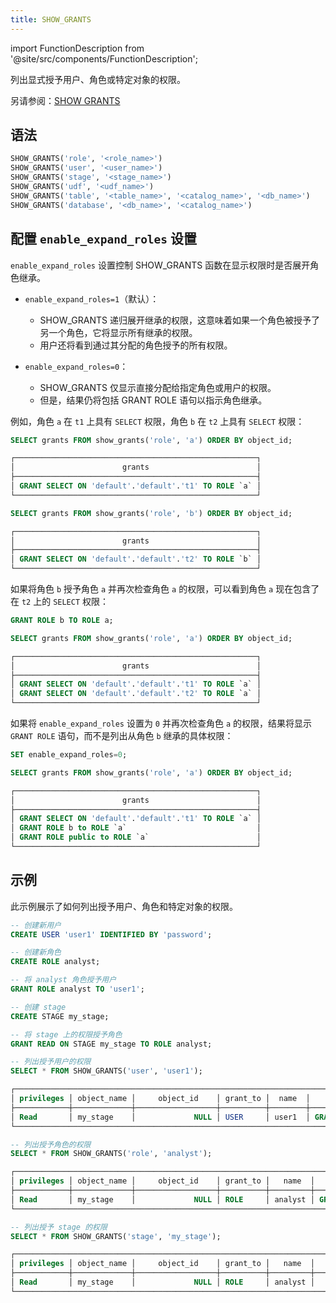 ```yaml
---
title: SHOW_GRANTS
---
```

import FunctionDescription from '@site/src/components/FunctionDescription';

<FunctionDescription description="引入或更新于：v1.2.704"/>

列出显式授予用户、角色或特定对象的权限。

另请参阅：[SHOW GRANTS](/sql/sql-commands/ddl/user/show-grants)

## 语法

```sql
SHOW_GRANTS('role', '<role_name>')
SHOW_GRANTS('user', '<user_name>')
SHOW_GRANTS('stage', '<stage_name>')
SHOW_GRANTS('udf', '<udf_name>')
SHOW_GRANTS('table', '<table_name>', '<catalog_name>', '<db_name>')
SHOW_GRANTS('database', '<db_name>', '<catalog_name>')
```

## 配置 `enable_expand_roles` 设置

`enable_expand_roles` 设置控制 SHOW_GRANTS 函数在显示权限时是否展开角色继承。

- `enable_expand_roles=1`（默认）：

    - SHOW_GRANTS 递归展开继承的权限，这意味着如果一个角色被授予了另一个角色，它将显示所有继承的权限。
    - 用户还将看到通过其分配的角色授予的所有权限。

- `enable_expand_roles=0`：

    - SHOW_GRANTS 仅显示直接分配给指定角色或用户的权限。
    - 但是，结果仍将包括 GRANT ROLE 语句以指示角色继承。

例如，角色 `a` 在 `t1` 上具有 `SELECT` 权限，角色 `b` 在 `t2` 上具有 `SELECT` 权限：

```sql
SELECT grants FROM show_grants('role', 'a') ORDER BY object_id;

┌──────────────────────────────────────────────────────┐
│                        grants                        │
├──────────────────────────────────────────────────────┤
│ GRANT SELECT ON 'default'.'default'.'t1' TO ROLE `a` │
└──────────────────────────────────────────────────────┘

SELECT grants FROM show_grants('role', 'b') ORDER BY object_id;

┌──────────────────────────────────────────────────────┐
│                        grants                        │
├──────────────────────────────────────────────────────┤
│ GRANT SELECT ON 'default'.'default'.'t2' TO ROLE `b` │
└──────────────────────────────────────────────────────┘
```

如果将角色 `b` 授予角色 `a` 并再次检查角色 `a` 的权限，可以看到角色 `a` 现在包含了在 `t2` 上的 `SELECT` 权限：

```sql
GRANT ROLE b TO ROLE a;
```

```sql
SELECT grants FROM show_grants('role', 'a') ORDER BY object_id;

┌──────────────────────────────────────────────────────┐
│                        grants                        │
├──────────────────────────────────────────────────────┤
│ GRANT SELECT ON 'default'.'default'.'t1' TO ROLE `a` │
│ GRANT SELECT ON 'default'.'default'.'t2' TO ROLE `a` │
└──────────────────────────────────────────────────────┘
```

如果将 `enable_expand_roles` 设置为 `0` 并再次检查角色 `a` 的权限，结果将显示 `GRANT ROLE` 语句，而不是列出从角色 `b` 继承的具体权限：

```sql
SET enable_expand_roles=0;
```

```sql
SELECT grants FROM show_grants('role', 'a') ORDER BY object_id;

┌──────────────────────────────────────────────────────┐
│                        grants                        │
├──────────────────────────────────────────────────────┤
│ GRANT SELECT ON 'default'.'default'.'t1' TO ROLE `a` │
│ GRANT ROLE b to ROLE `a`                             │
│ GRANT ROLE public to ROLE `a`                        │
└──────────────────────────────────────────────────────┘
```

## 示例

此示例展示了如何列出授予用户、角色和特定对象的权限。

```sql
-- 创建新用户
CREATE USER 'user1' IDENTIFIED BY 'password';

-- 创建新角色
CREATE ROLE analyst;

-- 将 analyst 角色授予用户
GRANT ROLE analyst TO 'user1';

-- 创建 stage
CREATE STAGE my_stage;

-- 将 stage 上的权限授予角色
GRANT READ ON STAGE my_stage TO ROLE analyst;

-- 列出授予用户的权限
SELECT * FROM SHOW_GRANTS('user', 'user1');

┌───────────────────────────────────────────────────────────────────────────────────────────────────────────────┐
│ privileges │ object_name │     object_id    │ grant_to │  name  │                    grants                   │
├────────────┼─────────────┼──────────────────┼──────────┼────────┼─────────────────────────────────────────────┤
│ Read       │ my_stage    │             NULL │ USER     │ user1  │ GRANT Read ON STAGE my_stage TO 'user1'@'%' │
└───────────────────────────────────────────────────────────────────────────────────────────────────────────────┘

-- 列出授予角色的权限
SELECT * FROM SHOW_GRANTS('role', 'analyst');

┌───────────────────────────────────────────────────────────────────────────────────────────────────────────────────┐
│ privileges │ object_name │     object_id    │ grant_to │   name  │                     grants                     │
├────────────┼─────────────┼──────────────────┼──────────┼─────────┼────────────────────────────────────────────────┤
│ Read       │ my_stage    │             NULL │ ROLE     │ analyst │ GRANT Read ON STAGE my_stage TO ROLE `analyst` │
└───────────────────────────────────────────────────────────────────────────────────────────────────────────────────┘

-- 列出授予 stage 的权限
SELECT * FROM SHOW_GRANTS('stage', 'my_stage');

┌─────────────────────────────────────────────────────────────────────────────────────┐
│ privileges │ object_name │     object_id    │ grant_to │   name  │      grants      │
├────────────┼─────────────┼──────────────────┼──────────┼─────────┼──────────────────┤
│ Read       │ my_stage    │             NULL │ ROLE     │ analyst │                  │
└─────────────────────────────────────────────────────────────────────────────────────┘
```